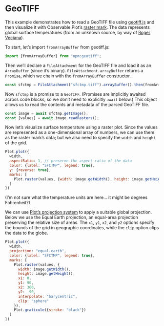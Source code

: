 # GeoTIFF

This example demonstrates how to read a GeoTIFF file using [geotiff.js](https://geotiffjs.github.io/) and then visualize it with Observable Plot’s [raster mark](https://observablehq.com/plot/marks/raster). The data represents global surface temperatures (from an unknown source, by way of [Roger Veciana](https://gist.github.com/rveciana/de0bd586eafd7fcdfe29227ccbdcd511)).

To start, let’s import `fromArrayBuffer` from geotiff.js:

```js echo
import {fromArrayBuffer} from "npm:geotiff";
```

Then we’ll declare a `FileAttachment` for the GeoTIFF file and load it as an `ArrayBuffer` (since it’s binary). `FileAttachment.arrayBuffer` returns a `Promise`, which we chain with the `fromArrayBuffer` constructor.

```js echo
const sfctmp = FileAttachment("sfctmp.tiff").arrayBuffer().then(fromArrayBuffer);
```

Now `sfctmp` is a promise to a `GeoTIFF`. (Promises are implicitly awaited across code blocks, so we don’t need to explicitly `await` below.) This object allows us to read the contents and metadata of the parsed GeoTIFF file.

```js echo
const image = await sfctmp.getImage();
const [values] = await image.readRasters();
```

Now let’s visualize surface temperature using a raster plot. Since the values are represented as a one-dimensional array of numbers, we can use them as the raster mark’s data; but we also need to specify the `width` and `height` of the grid.

```js echo
Plot.plot({
  width,
  aspectRatio: 1, // preserve the aspect ratio of the data
  color: {label: "SFCTMP", legend: true},
  y: {reverse: true},
  marks: [
    Plot.raster(values, {width: image.getWidth(), height: image.getHeight()})
  ]
})
```

(I’m not sure what the temperature units are here… it might be degrees Fahrenheit?)

We can use [Plot’s projection system](https://observablehq.com/plot/features/projections) to apply a suitable global projection. Below we use the Equal Earth projection, an equal-area projection preserving the relative size of areas. The `x1`, `y1`, `x2`, and `y2` options specify the bounds of the grid in geographic coordinates, while the `clip` option clips the data to the globe.

```js echo
Plot.plot({
  width,
  projection: "equal-earth",
  color: {label: "SFCTMP", legend: true},
  marks: [
    Plot.raster(values, {
      width: image.getWidth(),
      height: image.getHeight(),
      x1: 0,
      y1: 90,
      x2: 360,
      y2: -90,
      interpolate: "barycentric",
      clip: "sphere"
    }),
    Plot.graticule({stroke: "black"})
  ]
})
```
